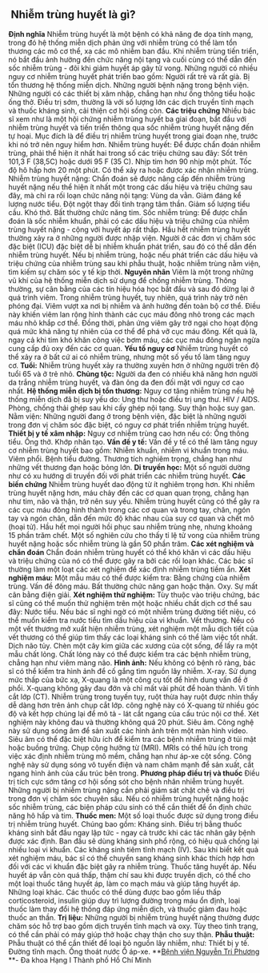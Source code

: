 ## ️ Nhiễm trùng huyết là gì?

**Định nghĩa**
Nhiễm trùng huyết là một bệnh có khả năng đe dọa tính mạng, trong đó hệ thống miễn dịch phản ứng với nhiễm trùng có thể làm tổn thương các mô cơ thể, xa các mô nhiễm ban đầu.
Khi nhiễm trùng tiến triển, nó bắt đầu ảnh hưởng đến chức năng nội tạng và cuối cùng có thể dẫn đến sốc nhiễm trùng - đôi khi giảm huyết áp gây tử vong.
Những người có nhiều nguy cơ nhiễm trùng huyết phát triển bao gồm:
Người rất trẻ và rất già.
Bị tổn thương hệ thống miễn dịch.
Những người bệnh nặng trong bệnh viện.
Những người có các thiết bị xâm nhập, chẳng hạn như ống thông tiểu hoặc ống thở.
Điều trị sớm, thường là với số lượng lớn các dịch truyền tĩnh mạch và thuốc kháng sinh, cải thiện cơ hội sống còn.
**Các triệu chứng**
Nhiều bác sĩ xem như là một hội chứng nhiễm trùng huyết ba giai đoạn, bắt đầu với nhiễm trùng huyết và tiến triển thông qua sốc nhiễm trùng huyết nặng đến tự hoại. Mục đích là để điều trị nhiễm trùng huyết trong giai đoạn nhẹ, trước khi nó trở nên nguy hiểm hơn.
Nhiễm trùng huyết:
Để được chẩn đoán nhiễm trùng, phải thể hiện ít nhất hai trong số các triệu chứng sau đây:
Sốt trên 101,3 F (38,5C) hoặc dưới 95 F (35 C).
Nhịp tim hơn 90 nhịp một phút.
Tốc độ hô hấp hơn 20 một phút.
Có thể xảy ra hoặc được xác nhận nhiễm trùng.
Nhiễm trùng huyết nặng:
Chẩn đoán sẽ được nâng cấp đến nhiễm trùng huyết nặng nếu thể hiện ít nhất một trong các dấu hiệu và triệu chứng sau đây, mà chỉ ra rối loạn chức năng nội tạng:
Vùng da vằn.
Giảm đáng kể lượng nước tiểu.
Đột ngột thay đổi tình trạng tâm thần.
Giảm số lượng tiểu cầu.
Khó thở.
Bất thường chức năng tim.
Sốc nhiễm trùng:
Để được chẩn đoán là sốc nhiễm khuẩn, phải có các dấu hiệu và triệu chứng của nhiễm trùng huyết nặng - cộng với huyết áp rất thấp.
Hầu hết nhiễm trùng huyết thường xảy ra ở những người được nhập viện. Người ở các đơn vị chăm sóc đặc biệt (ICU) đặc biệt dễ bị nhiễm khuẩn phát triển, sau đó có thể dẫn đến nhiễm trùng huyết. Nếu bị nhiễm trùng, hoặc nếu phát triển các dấu hiệu và triệu chứng của nhiễm trùng sau khi phẫu thuật, hoặc nhiễm trùng nằm viện, tìm kiếm sự chăm sóc y tế kịp thời.
**Nguyên nhân**
Viêm là một trong những vũ khí của hệ thống miễn dịch sử dụng để chống nhiễm trùng. Thông thường, sự cân bằng của các tín hiệu hóa học bắt đầu và sau đó dừng lại ở quá trình viêm. Trong nhiễm trùng huyết, tuy nhiên, quá trình này trở nên phóng đại. Viêm vượt xa nơi bị nhiễm và ảnh hưởng đến toàn bộ cơ thể.
Điều này khiến viêm lan rộng hình thành các cục máu đông nhỏ trong các mạch máu nhỏ khắp cơ thể. Đồng thời, phản ứng viêm gây trở ngại cho hoạt động quá mức khả năng tự nhiên của cơ thể để phá vỡ cục máu đông.
Kết quả là, ngay cả khi tim khó khăn công việc bơm máu, các cục máu đông ngăn ngừa cung cấp đủ oxy đến các cơ quan.
**Yếu tố nguy cơ**
Nhiễm trùng huyết có thể xảy ra ở bất cứ ai có nhiễm trùng, nhưng một số yếu tố làm tăng nguy cơ.
**Tuổi:**
Nhiễm trùng huyết xảy ra thường xuyên hơn ở những người trên độ tuổi 65 và ở trẻ nhỏ.
**Chủng tộc:**
Người da đen có nhiều khả năng hơn người da trắng nhiễm trùng huyết, và đàn ông da đen đối mặt với nguy cơ cao nhất.
**Hệ thống miễn dịch bị tổn thương:**
Nguy cơ tăng nhiễm trùng nếu hệ thống miễn dịch đã bị suy yếu do:
Ung thư hoặc điều trị ung thư.
HIV / AIDS.
Phòng, chống thải ghép sau khi cấy ghép nội tạng.
Suy thận hoặc suy gan.
Nằm viện:
Những người đang ở trong bệnh viện, đặc biệt là những người trong đơn vị chăm sóc đặc biệt, có nguy cơ phát triển nhiễm trùng huyết.
**Thiết bị y tế xâm nhập:**
Nguy cơ nhiễm trùng cao hơn nếu có:
Ống thông tiểu.
Ống thở.
Khớp nhân tạo.
**Vấn đề y tế:**
Vấn đề y tế có thể làm tăng nguy cơ nhiễm trùng huyết bao gồm:
Nhiễm khuẩn, nhiễm vi khuẩn trong máu.
Viêm phổi.
Bệnh tiểu đường.
Thương tích nghiêm trọng, chẳng hạn như những vết thương đạn hoặc bỏng lớn.
**Di truyền học:**
Một số người dường như có xu hướng di truyền đối với phát triển các nhiễm trùng huyết.
**Các biến chứng**
Nhiễm trùng huyết dao động từ ít nghiêm trọng hơn. Khi nhiễm trùng huyết nặng hơn, máu chảy đến các cơ quan quan trọng, chẳng hạn như tim, não và thận, trở nên suy yếu. Nhiễm trùng huyết cũng có thể gây ra các cục máu đông hình thành trong các cơ quan và trong tay, chân, ngón tay và ngón chân, dẫn đến mức độ khác nhau của suy cơ quan và chết mô (hoại tử).
Hầu hết mọi người hồi phục sau nhiễm trùng nhẹ, nhưng khoảng 15 phần trăm chết. Một số nghiên cứu cho thấy tỉ lệ tử vong của nhiễm trùng huyết nặng hoặc sốc nhiễm trùng là gần 50 phần trăm.
**Các xét nghiệm và chẩn đoán**
Chẩn đoán nhiễm trùng huyết có thể khó khăn vì các dấu hiệu và triệu chứng của nó có thể được gây ra bởi các rối loạn khác. Các bác sĩ thường làm một loạt các xét nghiệm để xác định nhiễm trùng tiềm ẩn.
**Xét nghiệm máu:**
Một mẫu máu có thể được kiểm tra:
Bằng chứng của nhiễm trùng.
Vấn đề đông máu.
Bất thường chức năng gan hoặc thận.
Oxy.
Sự mất cân bằng điện giải.
**Xét nghiệm thử nghiệm:**
Tùy thuộc vào triệu chứng, bác sĩ cũng có thể muốn thử nghiệm trên một hoặc nhiều chất dịch cơ thể sau đây:
Nước tiểu. Nếu bác sĩ nghi ngờ có một nhiễm trùng đường tiết niệu, có thể muốn kiểm tra nước tiểu tìm dấu hiệu của vi khuẩn.
Vết thương. Nếu có một vết thương mở xuất hiện nhiễm trùng, xét nghiệm một mẫu dịch tiết của vết thương có thể giúp tìm thấy các loại kháng sinh có thể làm việc tốt nhất.
Dịch não tủy. Chèn một cây kim giữa các xương của cột sống, để lấy ra một mẫu chất lỏng. Chất lỏng này có thể được kiểm tra các bệnh nhiễm trùng, chẳng hạn như viêm màng não.
**Hình ảnh:**
Nếu không có bệnh rõ ràng, bác sĩ có thể kiểm tra hình ảnh để cố gắng tìm nguồn lây nhiễm.
X-ray. Sử dụng mức thấp của bức xạ, X-quang là một công cụ tốt để hình dung vấn đề ở phổi. X-quang không gây đau đớn và chỉ mất vài phút để hoàn thành.
Vi tính cắt lớp (CT). Nhiễm trùng trong tuyến tụy, ruột thừa hay ruột được nhìn thấy dễ dàng hơn trên ảnh chụp cắt lớp. công nghệ này có X-quang từ nhiều góc độ và kết hợp chúng lại để mô tả - lát cắt ngang của cấu trúc nội cơ thể. Xét nghiệm này không đau và thường không quá 20 phút.
Siêu âm. Công nghệ này sử dụng sóng âm để sản xuất các hình ảnh trên một màn hình video. Siêu âm có thể đặc biệt hữu ích để kiểm tra các bệnh nhiễm trùng ở túi mật hoặc buồng trứng.
Chụp cộng hưởng từ (MRI). MRIs có thể hữu ích trong việc xác định nhiễm trùng mô mềm, chẳng hạn như áp-xe cột sống. Công nghệ này sử dụng sóng vô tuyến điện và nam châm mạnh để sản xuất, cắt ngang hình ảnh của cấu trúc bên trong.
**Phương pháp điều trị và thuốc**
Điều trị tích cực sớm tăng cơ hội sống sót cho bệnh nhân nhiễm trùng huyết. Những người bị nhiễm trùng nặng cần phải giám sát chặt chẽ và điều trị trong đơn vị chăm sóc chuyên sâu. Nếu có nhiễm trùng huyết nặng hoặc sốc nhiễm trùng, các biện pháp cứu sinh có thể cần thiết để ổn định chức năng hô hấp và tim.
**Thuốc men:**
Một số loại thuốc được sử dụng trong điều trị nhiễm trùng huyết. Chúng bao gồm:
Kháng sinh. Điều trị bằng thuốc kháng sinh bắt đầu ngay lập tức - ngay cả trước khi các tác nhân gây bệnh được xác định. Ban đầu sẽ dùng kháng sinh phổ rộng, có hiệu quả chống lại nhiều loại vi khuẩn. Các kháng sinh tiêm tĩnh mạch (IV). Sau khi biết kết quả xét nghiệm máu, bác sĩ có thể chuyển sang kháng sinh khác thích hợp hơn đối với các vi khuẩn đặc biệt gây ra nhiễm trùng.
Thuốc tăng huyết áp. Nếu huyết áp vẫn còn quá thấp, thậm chí sau khi được truyền dịch, có thể cho một loại thuốc tăng huyết áp, làm co mạch máu và giúp tăng huyết áp.
Những loại khác. Các thuốc có thể dùng được bao gồm liều thấp corticosteroid, insulin giúp duy trì lượng đường trong máu ổn định, loại thuốc làm thay đổi hệ thống đáp ứng miễn dịch, và thuốc giảm đau hoặc thuốc an thần.
**Trị liệu:**
Những người bị nhiễm trùng huyết nặng thường được chăm sóc hỗ trợ bao gồm dịch truyền tĩnh mạch và oxy. Tùy theo tình trạng, có thể cần phải có máy giúp thở hoặc chạy thận cho suy thận.
**Phẫu thuật:**
Phẫu thuật có thể cần thiết để loại bỏ nguồn lây nhiễm, như:
Thiết bị y tế.
Đường tĩnh mạch.
Ống thoát nước
Ổ áp-xe.
**[Bệnh viện Nguyễn Tri Phương](https://bvnguyentriphuong.com.vn/) **- Đa khoa Hạng I Thành phố Hồ Chí Minh
